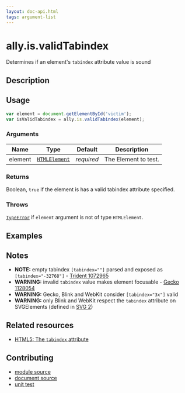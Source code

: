 ```yaml
---
layout: doc-api.html
tags: argument-list
---
```


# ally.is.validTabindex

Determines if an element's `tabindex` attribute value is sound


## Description


## Usage

```js
var element = document.getElementById('victim');
var isValidTabindex = ally.is.validTabindex(element);
```

### Arguments

| Name | Type | Default | Description |
| ---- | ---- | ------- | ----------- |
| element | [`HTMLElement`](https://developer.mozilla.org/en/docs/Web/API/HTMLElement) | *required* | The Element to test. |

### Returns

Boolean, `true` if the element is has a valid tabindex attribute specified.

### Throws

[`TypeError`](https://developer.mozilla.org/en-US/docs/Web/JavaScript/Reference/Global_Objects/TypeError) if `element` argument is not of type `HTMLElement`.


## Examples


## Notes

* **NOTE:** empty tabindex `[tabindex=""]` parsed and exposed as `[tabindex="-32768"]` - [Trident 1072965](https://connect.microsoft.com/IE/feedback/details/1072965)
* **WARNING:** invalid `tabindex` value makes element focusable - [Gecko 1128054](https://bugzilla.mozilla.org/show_bug.cgi?id=1128054)
* **WARNING:** Gecko, Blink and WebKit consider `[tabindex="3x"]` valid
* **WARNING:** only Blink and WebKit respect the `tabindex` attribute on SVGElements (defined in [SVG 2](https://svgwg.org/svg2-draft/access.html#AccessibilityAndSVG))


## Related resources

* [HTML5: The `tabindex` attribute](https://www.w3.org/TR/html5/editing.html#sequential-focus-navigation-and-the-tabindex-attribute)


## Contributing

* [module source](https://github.com/medialize/ally.js/blob/master/src/is/valid-tabindex.js)
* [document source](https://github.com/medialize/ally.js/blob/master/docs/api/is/valid-tabindex.md)
* [unit test](https://github.com/medialize/ally.js/blob/master/docs/test/is.valid-tabindex.test.js)

